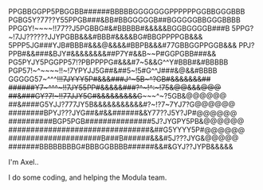 PPGBBGGPP5PBGGBB######BBBBBGGGGGGGPPPPPPGGBBGGGBBB
PGBG5Y?77??Y55PPGB###&BB#BBGGGGGB##BGGGGGBBGGGBBBB
PPGGY!~~~~!!77??J5PGBBG#&#BBBBB#&&&&&BGGBGGGGB###B
5PPG?~!7JJ??????JJYPGBB&&&#BBB#&&&&BG#BBGPPPPGB&&&
5PPP5JG###YJB#BBB#&&&@&&&&#BBPB&&&#77GBBGGPPGGB&&&
PPJ?PPB#&&###&BJY#&&&&&&&&##P7Y#&&B~~P#GGPGBB###&&
PG5PYJY5PGGPP57!?PBPPPPG#&&&#7~5&&G^^Y#BBB#&#BBBBB
PGP57!~^~~~~!!~!7YPYJJ5G##&##5~!5#G^^J###&@&&#BBBB
GGGGG57~^^^~~!!!7JYYY5P#&&&###J^~5B~^?GB#&&&&&&&##
######Y7~^^^~!!7JY55PP#&&&&&###?^~!^:~!75&@@&&&@@@
##&###GY?7!~!!77JJY5G#&&&&&&&&&G~~~~~^~?5GB&@@@@@@
##&####G5YJJ?777JY5B&&&&&&&&&&&#?~!?7~7YJ7?G@@@@@@
########BPYJ???JYG##&#&&######&&Y77??J5Y?JP#@@@@@@
##########BGP5PGB###############5J?JYGPY5PB&@@@@@@
################################&##G5YYYY5P#@@@@@@
#####################B###B######&&&#5J???JYG&@@@@@
#######BBBBBBBBG#BBBGGBBBB######&&#&GYJ??JYPB&&&&&



I'm Axel..

I do some coding, and helping the Modula team.


